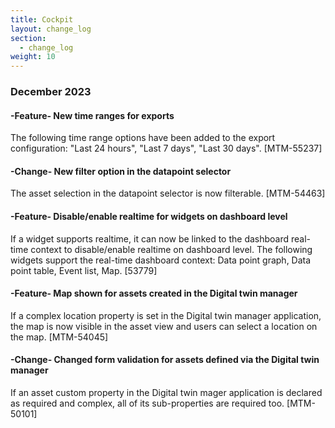 ```yaml
---
title: Cockpit
layout: change_log
section:
  - change_log
weight: 10
---
```



### December 2023

#### -Feature- New time ranges for exports

The following time range options have been added to the export configuration: "Last 24 hours", "Last 7 days", "Last 30 days". [MTM-55237]

#### -Change-  New filter option in the datapoint selector

The asset selection in the datapoint selector is now filterable. [MTM-54463]

#### -Feature- Disable/enable realtime for widgets on dashboard level

If a widget supports realtime, it can now be linked to the dashboard real-time context to disable/enable realtime on dashboard level. The following widgets support the real-time dashboard context: Data point graph, Data point table, Event list, Map. [53779]

#### -Feature- Map shown for assets created in the Digital twin manager

If a complex location property is set in the Digital twin manager application, the map is now visible in the asset view and users can select a location on the map. [MTM-54045]

#### -Change- Changed form validation for assets defined via the Digital twin manager

If an asset custom property in the Digital twin mager application is declared as required and complex, all of its sub-properties are required too. [MTM-50101]
